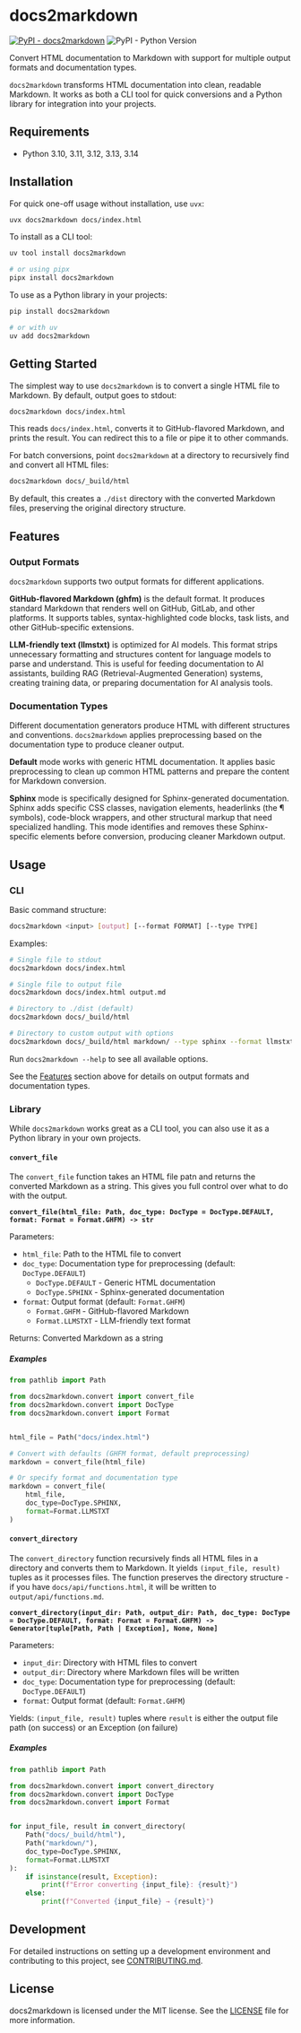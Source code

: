 # docs2markdown

[![PyPI - docs2markdown](https://img.shields.io/pypi/v/docs2markdown?label=docs2markdown)](https://pypi.org/project/docs2markdown/)
![PyPI - Python Version](https://img.shields.io/pypi/pyversions/docs2markdown)

Convert HTML documentation to Markdown with support for multiple output formats and documentation types.

`docs2markdown` transforms HTML documentation into clean, readable Markdown. It works as both a CLI tool for quick conversions and a Python library for integration into your projects.

## Requirements

<!-- [[[cog
import subprocess
import cog

from noxfile import PY_VERSIONS

cog.outl(f"- Python {', '.join(PY_VERSIONS)}")
]]] -->
- Python 3.10, 3.11, 3.12, 3.13, 3.14
<!-- [[[end]]] -->

## Installation

For quick one-off usage without installation, use `uvx`:

```bash
uvx docs2markdown docs/index.html
```

To install as a CLI tool:

```bash
uv tool install docs2markdown

# or using pipx
pipx install docs2markdown
```

To use as a Python library in your projects:

```bash
pip install docs2markdown

# or with uv
uv add docs2markdown
```

## Getting Started

The simplest way to use `docs2markdown` is to convert a single HTML file to Markdown. By default, output goes to stdout:

```bash
docs2markdown docs/index.html
```

This reads `docs/index.html`, converts it to GitHub-flavored Markdown, and prints the result. You can redirect this to a file or pipe it to other commands.

For batch conversions, point `docs2markdown` at a directory to recursively find and convert all HTML files:

```bash
docs2markdown docs/_build/html
```

By default, this creates a `./dist` directory with the converted Markdown files, preserving the original directory structure.

## Features

### Output Formats

`docs2markdown` supports two output formats for different applications.

**GitHub-flavored Markdown (ghfm)** is the default format. It produces standard Markdown that renders well on GitHub, GitLab, and other platforms. It supports tables, syntax-highlighted code blocks, task lists, and other GitHub-specific extensions.

**LLM-friendly text (llmstxt)** is optimized for AI models. This format strips unnecessary formatting and structures content for language models to parse and understand. This is useful for feeding documentation to AI assistants, building RAG (Retrieval-Augmented Generation) systems, creating training data, or preparing documentation for AI analysis tools.

### Documentation Types

Different documentation generators produce HTML with different structures and conventions. `docs2markdown` applies preprocessing based on the documentation type to produce cleaner output.

**Default** mode works with generic HTML documentation. It applies basic preprocessing to clean up common HTML patterns and prepare the content for Markdown conversion.

**Sphinx** mode is specifically designed for Sphinx-generated documentation. Sphinx adds specific CSS classes, navigation elements, headerlinks (the ¶ symbols), code-block wrappers, and other structural markup that need specialized handling. This mode identifies and removes these Sphinx-specific elements before conversion, producing cleaner Markdown output.

## Usage

### CLI

Basic command structure:

```bash
docs2markdown <input> [output] [--format FORMAT] [--type TYPE]
```

Examples:

```bash
# Single file to stdout
docs2markdown docs/index.html

# Single file to output file
docs2markdown docs/index.html output.md

# Directory to ./dist (default)
docs2markdown docs/_build/html

# Directory to custom output with options
docs2markdown docs/_build/html markdown/ --type sphinx --format llmstxt
```

Run `docs2markdown --help` to see all available options.

See the [Features](#features) section above for details on output formats and documentation types.

### Library

While `docs2markdown` works great as a CLI tool, you can also use it as a Python library in your own projects.

#### `convert_file`

The `convert_file` function takes an HTML file patn and returns the converted Markdown as a string. This gives you full control over what to do with the output.

**`convert_file(html_file: Path, doc_type: DocType = DocType.DEFAULT, format: Format = Format.GHFM) -> str`**

Parameters:
- `html_file`: Path to the HTML file to convert
- `doc_type`: Documentation type for preprocessing (default: `DocType.DEFAULT`)
  - `DocType.DEFAULT` - Generic HTML documentation
  - `DocType.SPHINX` - Sphinx-generated documentation
- `format`: Output format (default: `Format.GHFM`)
  - `Format.GHFM` - GitHub-flavored Markdown
  - `Format.LLMSTXT` - LLM-friendly text format

Returns: Converted Markdown as a string

##### Examples

```python
from pathlib import Path

from docs2markdown.convert import convert_file
from docs2markdown.convert import DocType
from docs2markdown.convert import Format


html_file = Path("docs/index.html")

# Convert with defaults (GHFM format, default preprocessing)
markdown = convert_file(html_file)

# Or specify format and documentation type
markdown = convert_file(
    html_file,
    doc_type=DocType.SPHINX,
    format=Format.LLMSTXT
)
```

#### `convert_directory`

The `convert_directory` function recursively finds all HTML files in a directory and converts them to Markdown. It yields `(input_file, result)` tuples as it processes files. The function preserves the directory structure - if you have `docs/api/functions.html`, it will be written to `output/api/functions.md`.

**`convert_directory(input_dir: Path, output_dir: Path, doc_type: DocType = DocType.DEFAULT, format: Format = Format.GHFM) -> Generator[tuple[Path, Path | Exception], None, None]`**

Parameters:
- `input_dir`: Directory with HTML files to convert
- `output_dir`: Directory where Markdown files will be written
- `doc_type`: Documentation type for preprocessing (default: `DocType.DEFAULT`)
- `format`: Output format (default: `Format.GHFM`)

Yields: `(input_file, result)` tuples where `result` is either the output file path (on success) or an Exception (on failure)

##### Examples

```python
from pathlib import Path

from docs2markdown.convert import convert_directory
from docs2markdown.convert import DocType
from docs2markdown.convert import Format


for input_file, result in convert_directory(
    Path("docs/_build/html"),
    Path("markdown/"),
    doc_type=DocType.SPHINX,
    format=Format.LLMSTXT
):
    if isinstance(result, Exception):
        print(f"Error converting {input_file}: {result}")
    else:
        print(f"Converted {input_file} → {result}")
```

## Development

For detailed instructions on setting up a development environment and contributing to this project, see [CONTRIBUTING.md](CONTRIBUTING.md).

## License

docs2markdown is licensed under the MIT license. See the [LICENSE](LICENSE) file for more information.
